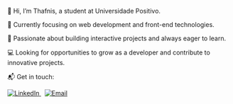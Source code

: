 👋 Hi, I’m Thafnis, a student at Universidade Positivo.

🌱 Currently focusing on web development and front-end technologies.

🚀 Passionate about building interactive projects and always eager to learn.

💻 Looking for opportunities to grow as a developer and contribute to innovative projects.

📬 Get in touch:

<!-- LinkedIn -->
<a href="https://www.linkedin.com/in/thafnis-cerrutto-3a363a268" target="_blank">
  <img src="https://img.icons8.com/ios-filled/30/0077B5/linkedin.png" alt="LinkedIn"/>
</a>
&nbsp;
<!-- Email -->
<a href="mailto:thafnisramos3145@gmail.com" target="_blank">
  <img src="https://img.icons8.com/ios-filled/30/EA4335/gmail-new.png" alt="Email"/>
</a>



